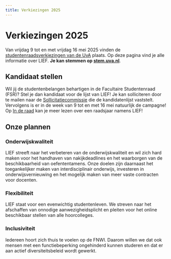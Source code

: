 ```yaml
---
title: Verkiezingen 2025
---
```

# Verkiezingen 2025

Van vrijdag 9 tot en met vrijdag 16 mei 2025 vinden de [studentenraadsverkiezingen van de UvA](https://student.uva.nl/onderwerpen/studentenraadsverkiezingen) plaats. Op deze pagina vind je alle informatie over LIEF. **Je kan stemmen op [stem.uva.nl](http://stem.uva.nl)**.

## Kandidaat stellen

Wil jij de studentenbelangen behartigen in de Facultaire Studentenraad (FSR)? Stel je dan kandidaat voor de lijst van LIEF! Je kan solliciteren door te mailen naar de [Sollicitatiecommissie](mailto:soco@liefvoorjou.nl) die de kandidatenlijst vaststelt. Vervolgens is er in de week van 9 tot en met 16 mei natuurlijk de campagne! Op [In de raad](over-ons/in-de-raad) kan je meer lezen over een raadsjaar namens LIEF!

## Onze plannen

### Onderwijskwaliteit

LIEF streeft naar het verbeteren van de onderwijskwaliteit en wil zich hard maken voor het handhaven van nakijkdeadlines en het waarborgen van de beschikbaarheid van oefententamens. Onze doelen zijn daarnaast het toegankelijker maken van interdisciplinair onderwijs, investeren in onderwijsvernieuwing en het mogelijk maken van meer vaste contracten voor docenten.

### Flexibiliteit

LIEF staat voor een evenwichtig studentenleven. We streven naar het afschaffen van onnodige aanwezigheidsplicht en pleiten voor het online beschikbaar stellen van alle hoorcolleges.

### Inclusiviteit

Iedereen hoort zich thuis te voelen op de FNWI. Daarom willen we dat ook mensen met een functiebeperking ongehinderd kunnen studeren en dat er aan actief diversiteitsbeleid wordt gewerkt.

<!-- ## Onze mensen

Ook dit jaar komt LIEF weer met een lijst enthousiaste mensen!

![1: Michelle](/assets/imgs/verkiezingen2024/1Michelle.png)
![3: Minqiu](/assets/imgs/verkiezingen2024/3Minqiu.png)
![4: Janne](/assets/imgs/verkiezingen2024/4Janne.png)
![5: Tim](/assets/imgs/verkiezingen2024/5Tim.png)
![6: Mitch](/assets/imgs/verkiezingen2024/6Mitch.png)
![7: Robin](/assets/imgs/verkiezingen2024/7Robin.png)
![8: Fay](/assets/imgs/verkiezingen2024/8Fay.png)
![9: Susanne](/assets/imgs/verkiezingen2024/9Susanne.png)
![11: Yara](/assets/imgs/verkiezingen2024/11Yara.png)

 -->
